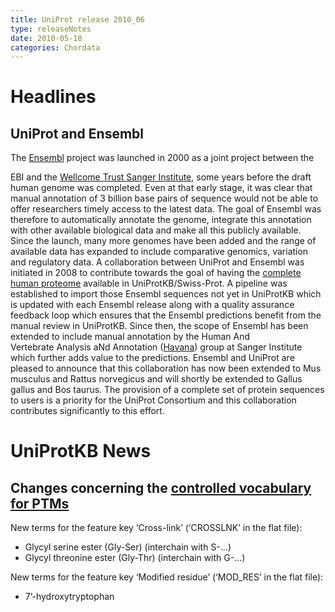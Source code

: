 ```yaml
---
title: UniProt release 2010_06
type: releaseNotes
date: 2010-05-18
categories: Chordata
---
```


# Headlines

## UniProt and Ensembl

The [Ensembl](http://www.ensembl.org/) project was launched in 2000 as a joint project between the

EBI and the [Wellcome Trust Sanger Institute](http://www.sanger.ac.uk/), some years before the draft human genome was completed. Even at that early stage, it was clear that manual annotation of 3 billion base pairs of sequence would not be able to offer researchers timely access to the latest data. The goal of Ensembl was therefore to automatically annotate the genome, integrate this annotation with other available biological data and make all this publicly available. Since the launch, many more genomes have been added and the range of available data has expanded to include comparative genomics, variation and regulatory data. A collaboration between UniProt and Ensembl was initiated in 2008 to contribute towards the goal of having the [complete human proteome](https://www.uniprot.org/uniprot?query=organism_id:9606+AND+reviewed:true) available in UniProtKB/Swiss-Prot. A pipeline was established to import those Ensembl sequences not yet in UniProtKB which is updated with each Ensembl release along with a quality assurance feedback loop which ensures that the Ensembl predictions benefit from the manual review in UniProtKB. Since then, the scope of Ensembl has been extended to include manual annotation by the Human And  
Vertebrate Analysis aNd Annotation ([Havana](http://www.sanger.ac.uk/bioinfo/havana/)) group at Sanger Institute which further adds value to the predictions. Ensembl and UniProt are pleased to announce that this collaboration has now been extended to Mus musculus and Rattus norvegicus and will shortly be extended to Gallus gallus and Bos taurus. The provision of a complete set of protein sequences to users is a priority for the UniProt Consortium and this collaboration contributes significantly to this effort.

# UniProtKB News

## Changes concerning the [controlled vocabulary for PTMs](https://ftp.uniprot.org/pub/databases/uniprot/current_release/knowledgebase/complete/docs/ptmlist)

New terms for the feature key ‘Cross-link’ (‘CROSSLNK’ in the flat file):

- Glycyl serine ester (Gly-Ser) (interchain with S-...)
- Glycyl threonine ester (Gly-Thr) (interchain with G-...)

New terms for the feature key ‘Modified residue’ (‘MOD_RES’ in the flat file):

- 7’-hydroxytryptophan
